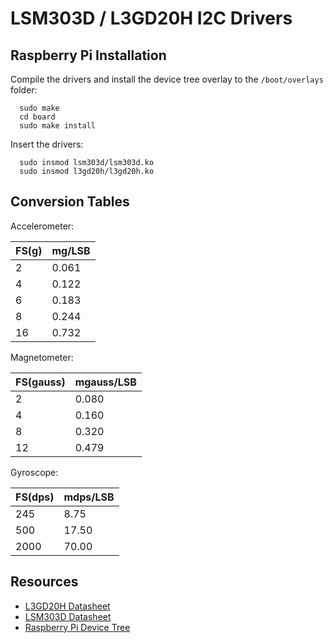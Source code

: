 LSM303D / L3GD20H I2C Drivers
=============================

Raspberry Pi Installation
-------------------------

Compile the drivers and install the device tree overlay to the
`/boot/overlays` folder:

```
  sudo make
  cd board
  sudo make install
```

Insert the drivers:

```
  sudo insmod lsm303d/lsm303d.ko
  sudo insmod l3gd20h/l3gd20h.ko
```

Conversion Tables
------

Accelerometer:

FS(g) | mg/LSB
------|-------
2     | 0.061
4     | 0.122
6     | 0.183
8     | 0.244
16    | 0.732

Magnetometer:

FS(gauss) | mgauss/LSB
----------|-----------
2         | 0.080
4         | 0.160
8         | 0.320
12        | 0.479

Gyroscope:

FS(dps) | mdps/LSB
--------|---------
245     | 8.75
500     | 17.50
2000    | 70.00

Resources
----------

- [L3GD20H
  Datasheet](https://www.pololu.com/file/download/L3GD20H.pdf?file_id=0J731)
- [LSM303D
  Datasheet](https://www.pololu.com/file/download/LSM303D.pdf?file_id=0J703)
- [Raspberry Pi Device
  Tree](https://www.raspberrypi.org/documentation/configuration/device-tree.md)

